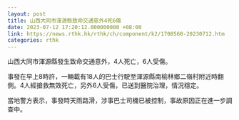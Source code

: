 ```yaml
---
layout: post
title: 山西大同市渾源縣致命交通意外4死6傷
date: 2023-07-12 17:20:12.000000000 +08:00
link: https://news.rthk.hk/rthk/ch/component/k2/1708560-20230712.htm
categories: rthk
---
```


山西大同市渾源縣發生致命交通意外，4人死亡，6人受傷。

事發在早上8時許，一輛載有18人的巴士行駛至渾源縣南榆林鄉二嶺村附近時翻側。4人經搶救無效死亡，另外6人受傷，已送到醫院治理，情況穩定。

當地警方表示，事發時天雨路滑，涉事巴士司機已被控制，事故原因正在進一步調查中。
